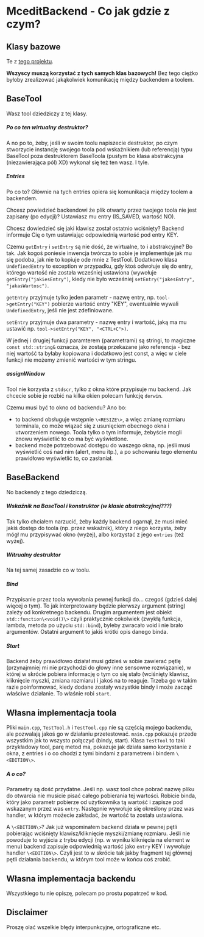 # MceditBackend - Co jak gdzie z czym?
## Klasy bazowe
Te z [tego projektu](https://github.com/Guslarz/PO-project).

__Wszyscy muszą korzystać z tych samych klas bazowych!__ Bez tego ciężko byłoby zrealizować jakąkolwiek komunikację między backendem a toolem.
## BaseTool
Wasz tool dziedziczy z tej klasy.

##### Po co ten wirtualny destruktor?

A no po to, żeby, jeśli w swoim toolu napiszecie destruktor, po czym stworzycie instancję swojego toola pod wskaźnikiem (lub referencją) typu BaseTool poza destruktorem BaseToola (pustym bo klasa abstrakcyjna (niezawierająca pól) XD) wykonał się też ten wasz. I tyle.

##### Entries
Po co to? Głównie na tych entries opiera się komunikacja między toolem a backendem. 

Chcesz powiedzieć backendowi że plik otwarty przez twojego toola nie jest zapisany (po edycji)? Ustawiasz mu entry (IS_SAVED, wartość NO). 

Chcesz dowiedzieć się jaki klawisz został ostatnio wciśnięty? Backend informuje Cię o tym ustawiając odpowiednią wartość pod entry KEY.

Czemu `getEntry` i `setEntry` są nie dość, że wirtualne, to i abstrakcyjne? Bo tak. Jak kogoś poniesie inwencja twórcza to sobie je implementuje jak mu się podoba, jak nie to kopiuje ode mnie z TestTool.  Dodatkowo klasa `UndefinedEntry` to exception w przypadku, gdy ktoś odwołuje się do entry, którego wartość nie została wcześniej ustawiona (wywołuje `getEntry("jakiesEntry")`, kiedy nie było wcześniej `setEntry("jakesEntry", "jakasWartosc")`.

`getEntry` przyjmuje tylko jeden parametr - nazwę entry, np. `tool->getEntry("KEY")` pobierze wartość entry "KEY", ewentualnie wywali `UndefinedEntry`, jeśli nie jest zdefiniowane.

`setEntry` przyjmuje dwa parametry - nazwę entry i wartość, jaką ma mu ustawić np. `tool->setEntry("KEY", "<CTRL+C">)`.

W jednej i drugiej funkcji paramterem (parametrami) są stringi, to magiczne `const std::string&` oznacza, że zostają przekazane jako referencja - bez niej wartość ta byłaby kopiowana i dodatkowo jest const, a więc w ciele funkcji nie możemy zmienić wartości w tym stringu.

##### assignWindow
Tool nie korzysta z `stdscr`, tylko z okna które przypisuje mu backend. Jak chcecie sobie je rozbić na kilka okien polecam funkcję `derwin`.

Czemu musi być to okno od backendu? Ano bo:
- to backend obsługuje wstępnie `\<RESIZE\>`, a więc zmianę rozmiaru terminala, co może wiązać się z usunięciem obecnego okna i utworzeniem nowego. Toola tylko o tym informuje, żebyście mogli znowu wyświetlić to co ma być wyświetlone.
- backend może potrzebować dostępu do waszego okna, np. jeśli musi wyświetlić coś nad nim (alert, menu itp.), a po schowaniu tego elementu prawidłowo wyświetlić to, co zasłaniał.

## BaseBackend
No backendy z tego dziedziczą.

##### Wskaźnik na BaseTool i konstruktor (w klasie abstrakcyjnej???)
Tak tylko chciałem narzucić, żeby każdy backend ogarnął, że musi mieć jakiś dostęp do toola (np. przez wskaźnik), który z niego korzysta, żeby mógł mu przypisywać okno (wyżej), albo korzystać z jego `entries` (też wyżej).

##### Witrualny destruktor
Na tej samej zasadzie co w toolu.

##### Bind
Przypisanie przez toola wywołania pewnej funkcji do... czegoś (gdzieś dalej więcej o tym). To jak interpretowany będzie pierwszy argument (string) zależy od konkretnego backendu. Drugim argumentem jest obiekt `std::function\<void()\>` czyli praktycznie cokolwiek (zwykłą funkcja, lambda, metoda po użyciu `std::bind`), byleby zwracało void i nie brało argumentów. Ostatni argument to jakiś krótki opis danego binda.

##### Start
Backend żeby prawidłowo działał musi gdzieś w sobie zawierać pętlę (przynajmniej mi nie przychodzi do głowy inne sensowne rozwiązanie), w której w skrócie pobiera informację o tym co się stało (wciśnięty klawisz, kliknięcie myszki, zmiana rozmiaru) i jakoś na to reaguje. Trzeba go w takim razie poinformować, kiedy dodane zostały wszystkie bindy i może zacząć właściwe działanie. To właśnie robi `start`.

## Własna implementacja toola
Pliki `main.cpp`, `TestTool.h` i `TestTool.cpp` nie są częścią mojego backendu, ale pozwalają jakoś go w działaniu przetestować. `main.cpp` pokazuje przede wszystkim jak to wszysto połączyć (bindy, start). Klasa `TestTool` to taki przykładowy tool, parę metod ma, pokazuje jak działa samo korzystanie z okna, z entries i o co chodzi z tymi bindami z parametrem i bindem `\<EDITION\>`.

##### A o co?
Parametry są dość przydatne. Jeśli np. wasz tool chce pobrać nazwę pliku do otwarcia nie musicie pisać całego pobierania tej wartości. Robicie binda, który jako parametr pobierze od użytkownika tą wartość i zapisze pod wskazanym przez was `entry`. Następnie wywołuje się określony przez was handler, w którym możecie zakładać, że wartość ta została ustawiona.

A `\<EDITION\>`? Jak już wspominałem backend działa w pewnej pętli pobierając wciśnięty klawisz/kliknięcie myszki/zmianę rozmiaru. Jeśli nie powoduje to wyjścia z trybu edycji (np. w wyniku kliknięcia na element w menu) backend zapisuje odpowiednią wartość jako `entry` KEY i wywołuje handler `\<EDITION\>`. Czyli jest to w skrócie tak jakby fragment tej głównej pętli działania backendu, w którym tool może w końcu coś zrobić.

## Własna implementacja backendu
Wszystkiego tu nie opiszę, polecam po prostu popatrzeć w kod.

## Disclaimer
Proszę olać wszelkie błędy interpunkcyjne, ortograficzne etc.
